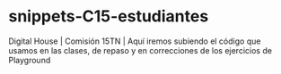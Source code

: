 # snippets-C15-estudiantes
Digital House | Comisión 15TN | Aquí iremos subiendo el código que usamos en las clases, de repaso y en correcciones de los ejercicios de Playground
